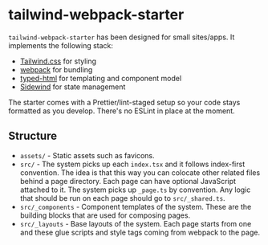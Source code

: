 # tailwind-webpack-starter

`tailwind-webpack-starter` has been designed for small sites/apps. It implements the following stack:

- [Tailwind.css](https://tailwindcss.com/) for styling
- [webpack](https://webpack.js.org/) for bundling
- [typed-html](https://www.npmjs.com/package/typed-html) for templating and component model
- [Sidewind](https://sidewindjs.com/) for state management

The starter comes with a Prettier/lint-staged setup so your code stays formatted as you develop. There's no ESLint in place at the moment.

## Structure

- `assets/` - Static assets such as favicons.
- `src/` - The system picks up each `index.tsx` and it follows index-first convention. The idea is that this way you can colocate other related files behind a page directory. Each page can have optional JavaScript attached to it. The system picks up `_page.ts` by convention. Any logic that should be run on each page should go to `src/_shared.ts`.
- `src/_components` - Component templates of the system. These are the building blocks that are used for composing pages.
- `src/_layouts` - Base layouts of the system. Each page starts from one and these glue scripts and style tags coming from webpack to the page.
